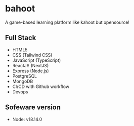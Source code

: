 # bahoot
A game-based learning platform like kahoot but opensource!

## Full Stack

- HTML5
- CSS (Tailwind CSS)
- JavaScript (TypeScript)
- ReactJS (NextJS)
- Express (Node.js)
- PostgreSQL
- MongoDB
- CI/CD with Github workflow
- Devops

## Sofeware version

- Node: v18.14.0
